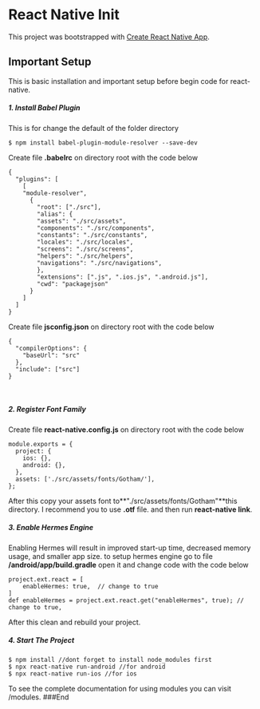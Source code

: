 # React Native Init
This project was bootstrapped with [Create React Native App](https://github.com/facebook/react-native).

## Important Setup
This is basic installation and important setup before begin code for react-native.
<br>

##### 1. Install Babel Plugin
This is for change the default of the folder directory

    $ npm install babel-plugin-module-resolver --save-dev


Create file **.babelrc** on directory root with the code below

    {
      "plugins": [
        [
        "module-resolver",
          {
            "root": ["./src"],
            "alias": {
            "assets": "./src/assets",
            "components": "./src/components",
            "constants": "./src/constants",
            "locales": "./src/locales",
            "screens": "./src/screens",
            "helpers": "./src/helpers",
            "navigations": "./src/navigations",
            },
            "extensions": [".js", ".ios.js", ".android.js"],
            "cwd": "packagejson"
          }
        ]
      ]
	}

Create file **jsconfig.json** on directory root with the code below

    {
      "compilerOptions": {
        "baseUrl": "src"
      },
      "include": ["src"]
	}

<br>

##### 2. Register Font Family
Create file **react-native.config.js** on directory root with the code below

    module.exports = {
	  project: {
		ios: {},
		android: {},
	  },
	  assets: ['./src/assets/fonts/Gotham/'],
	};

After this copy your assets font to**"./src/assets/fonts/Gotham"**this directory. I recommend you to use **.otf** file. and then run **react-native link**.
<br>

##### 3. Enable Hermes Engine
Enabling Hermes will result in improved start-up time, decreased memory usage, and smaller app size. to setup hermes engine go to file **/android/app/build.gradle** open it and change code with the code below

    project.ext.react = [
		enableHermes: true,  // change to true
	]
	def enableHermes = project.ext.react.get("enableHermes", true); // change to true,
After this clean and rebuild your project.
<br>

##### 4. Start The Project

	$ npm install //dont forget to install node_modules first
    $ npx react-native run-android //for android
	$ npx react-native run-ios //for ios


To see the complete documentation for using modules you can visit /modules.
###End